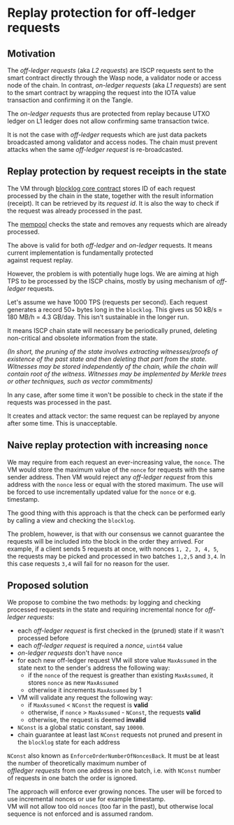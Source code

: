 # Replay protection for off-ledger requests

## Motivation

The _off-ledger requests_ (aka _L2 requests_) are ISCP requests sent to the smart contract directly
through the Wasp node, a validator node or access node of the chain. In contrast, _on-ledger requests_ (aka _L1 requests_)
are sent to the smart contract by wrapping the request into the IOTA value transaction and confirming it on the Tangle.

The _on-ledger requests_ thus are protected from replay because UTXO ledger on L1 ledger does not allow
confirming same transaction twice.

It is not the case with _off-ledger_ requests which are just data packets broadcasted among validator
and access nodes. The chain must prevent attacks when the same _off-ledger request_ is re-broadcasted.

## Replay protection by request receipts in the state

The VM through [blocklog core contract](../../packages/vm/core/blocklog/interface.go) stores ID of each request processed
by the chain in the state, together with the result information (receipt). It can be retrieved by its _request id_.
It is also the way to check if the request was already  processed in the past.

The [mempool](../../packages/chain/mempool/mempool.go#L116) checks the state and removes any requests which are already processed.

The above is valid for both _off-ledger_ and _on-ledger_ requests. It means current implementation is fundamentally protected  
against request replay.

However, the problem is with potentially huge logs. We are aiming at high TPS to be processed by the ISCP chains,
mostly by using mechanism of _off-ledger_ requests.

Let's assume we have 1000 TPS (requests per second). Each request generates a record 50+ bytes long in the `blocklog`.
This gives us 50 kB/s = 180 MB/h = 4.3 GB/day. This isn't sustainable in the longer run.

It means ISCP chain state will necessary be periodically pruned, deleting non-critical and obsolete information from the state.

_(In short, the pruning of the state involves extracting witnesses/proofs of existence of the past state
and then deleting that part from the state. Witnesses may be stored independently of the chain, while the chain will contain
root of the witness. Witnesses may be implemented by Merkle trees or other techniques, such as vector commitments)_

In any case, after some time it won't be possible to check in the state if the requests was processed in the past.

It creates and attack vector: the same request can be replayed by anyone after some time. This is unacceptable.

## Naive replay protection with increasing `nonce`

We may require from each request an ever-increasing value, the `nonce`. The VM would store the maximum value of the `nonce`
for requests with the same sender address. Then VM would reject any _off-ledger request_ from this address with the
`nonce` less or equal with the stored maximum. The use will be forced to use incrementally updated value for the `nonce` or
e.g. timestamp.

The good thing with this approach is that the check can be performed early by calling a view and checking the `blocklog`.

The problem, however, is that with our consensus we cannot guarantee the requests will be included into the block in
the order they arrived. For example, if a client sends 5 requests at once, with nonces `1, 2, 3, 4, 5`, the
requests may be picked and processed in two batches `1,2,5` and `3,4`.
In this case requests `3,4` will fail for no reason for the user.

## Proposed solution

We propose to combine the two methods: by logging and checking processed requests in the state and requiring
incremental nonce for _off-ledger requests_:

* each _off-ledger request_ is first checked in the (pruned) state if it wasn't processed before
* each _off-ledger request_ is required a _nonce_, `uint64` value
* _on-ledger requests_ don't have `nonce`
* for each new off-ledger request VM will store value `MaxAssumed` in the state next to the sender's address the following way:
  * if the `nonce` of the request is greather than existing `MaxAssumed`, it stores `nonce` as new `MaxAssumed`
  * otherwise it increments `MaxAssumed` by 1
* VM will validate any request the following way:
  * if `MaxAssumed` < `NConst` the request is **valid**
  * otherwise, if `nonce` > `MaxAssumed` - `NConst`, the requests **valid**
  * otherwise, the request is deemed **invalid**
* `NConst` is a global static constant, say `10000`.
* chain guarantee at least last `NConst` requests not pruned and present in the `blocklog` state for each address

`NConst` also known as `EnforceOrderNumberOfNoncesBack`. It must be at least the number of theoretically maximum number of  
_offledger requests_ from one address in one batch, i.e. with `NConst` number of requests in one batch the order is ignored.

The approach will enforce ever growing nonces. The user will be forced to use incremental nonces or use for example timestamp.  
VM will not allow too old `nonces` (too far in the past), but otherwise local sequence is not enforced and is assumed random.
